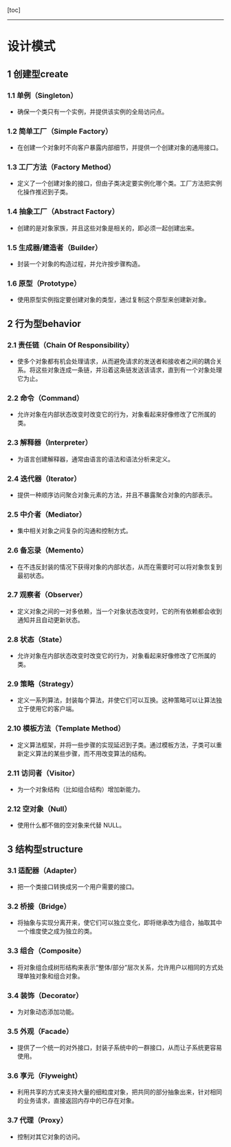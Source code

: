 [toc]

---

# 设计模式

## 1 创建型create
### 1.1 单例（Singleton）
- 确保一个类只有一个实例，并提供该实例的全局访问点。

### 1.2 简单工厂（Simple Factory）
- 在创建一个对象时不向客户暴露内部细节，并提供一个创建对象的通用接口。

### 1.3 工厂方法（Factory Method）
- 定义了一个创建对象的接口，但由子类决定要实例化哪个类。工厂方法把实例化操作推迟到子类。

### 1.4 抽象工厂（Abstract Factory）
- 创建的是对象家族，并且这些对象是相关的，即必须一起创建出来。

### 1.5 生成器/建造者（Builder）
- 封装一个对象的构造过程，并允许按步骤构造。

### 1.6 原型（Prototype）
- 使用原型实例指定要创建对象的类型，通过复制这个原型来创建新对象。

## 2 行为型behavior
### 2.1 责任链（Chain Of Responsibility）
- 使多个对象都有机会处理请求，从而避免请求的发送者和接收者之间的耦合关系。将这些对象连成一条链，并沿着这条链发送该请求，直到有一个对象处理它为止。

### 2.2 命令（Command）
- 允许对象在内部状态改变时改变它的行为，对象看起来好像修改了它所属的类。

### 2.3 解释器（Interpreter）
- 为语言创建解释器，通常由语言的语法和语法分析来定义。

### 2.4 迭代器（Iterator）
- 提供一种顺序访问聚合对象元素的方法，并且不暴露聚合对象的内部表示。

### 2.5 中介者（Mediator）
- 集中相关对象之间复杂的沟通和控制方式。

### 2.6 备忘录（Memento）
- 在不违反封装的情况下获得对象的内部状态，从而在需要时可以将对象恢复到最初状态。

### 2.7 观察者（Observer）
- 定义对象之间的一对多依赖，当一个对象状态改变时，它的所有依赖都会收到通知并且自动更新状态。

### 2.8 状态（State）
- 允许对象在内部状态改变时改变它的行为，对象看起来好像修改了它所属的类。

### 2.9 策略（Strategy）
- 定义一系列算法，封装每个算法，并使它们可以互换。这种策略可以让算法独立于使用它的客户端。

### 2.10 模板方法（Template Method）
- 定义算法框架，并将一些步骤的实现延迟到子类。通过模板方法，子类可以重新定义算法的某些步骤，而不用改变算法的结构。

### 2.11 访问者（Visitor）
- 为一个对象结构（比如组合结构）增加新能力。

### 2.12 空对象（Null）
- 使用什么都不做的空对象来代替 NULL。

## 3 结构型structure
### 3.1 适配器（Adapter）
- 把一个类接口转换成另一个用户需要的接口。

### 3.2 桥接（Bridge）
- 将抽象与实现分离开来，使它们可以独立变化，即将继承改为组合，抽取其中一个维度使之成为独立的类。

### 3.3 组合（Composite）
- 将对象组合成树形结构来表示“整体/部分”层次关系，允许用户以相同的方式处理单独对象和组合对象。

### 3.4 装饰（Decorator）
- 为对象动态添加功能。

### 3.5 外观（Facade）
- 提供了一个统一的对外接口，封装子系统中的一群接口，从而让子系统更容易使用。

### 3.6 享元（Flyweight）
- 利用共享的方式来支持大量的细粒度对象，把共同的部分抽象出来，针对相同的业务请求，直接返回内存中的已存在对象。

### 3.7 代理（Proxy）
- 控制对其它对象的访问。